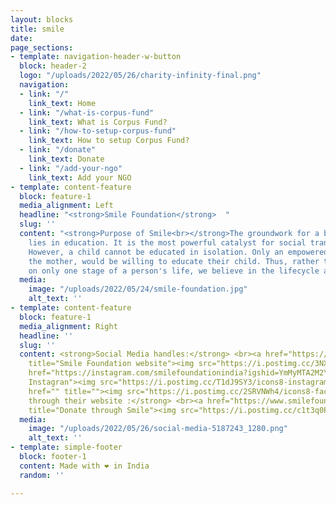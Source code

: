 ```yaml
---
layout: blocks
title: smile
date: 
page_sections:
- template: navigation-header-w-button
  block: header-2
  logo: "/uploads/2022/05/26/charity-infinity-final.png"
  navigation:
  - link: "/"
    link_text: Home
  - link: "/what-is-corpus-fund"
    link_text: What is Corpus Fund?
  - link: "/how-to-setup-corpus-fund"
    link_text: How to setup Corpus Fund?
  - link: "/donate"
    link_text: Donate
  - link: "/add-your-ngo"
    link_text: Add your NGO
- template: content-feature
  block: feature-1
  media_alignment: Left
  headline: "<strong>Smile Foundation</strong>  "
  slug: ''
  content: "<strong>Purpose of Smile<br></strong>The groundwork for a better life
    lies in education. It is the most powerful catalyst for social transformation.
    However, a child cannot be educated in isolation. Only an empowered family, especially
    the mother, would be willing to educate their child. Thus, rather than focusing
    on only one stage of a person's life, we believe in the lifecycle approach.  "
  media:
    image: "/uploads/2022/05/24/smile-foundation.jpg"
    alt_text: ''
- template: content-feature
  block: feature-1
  media_alignment: Right
  headline: ''
  slug: ''
  content: <strong>Social Media handles:</strong> <br><a href="https://www.smilefoundationindia.org/"
    title="Smile Foundation website"><img src="https://i.postimg.cc/3NXzyzfr/icons8-website-50.png"></a><a
    href="https://instagram.com/smilefoundationindia?igshid=YmMyMTA2M2Y=" title="Smile
    Instagran"><img src="https://i.postimg.cc/T1dJ9SY3/icons8-instagram-48.png"></a><a
    href="" title=""><img src="https://i.postimg.cc/2SRVNWh4/icons8-facebook-48.png"></a><br><br><strong>Donate
    through their website :</strong> <br><a href="https://www.smilefoundationindia.org/"
    title="Donate through Smile"><img src="https://i.postimg.cc/c1t3q0PG/Donate-Now-3.png"></a>
  media:
    image: "/uploads/2022/05/26/social-media-5187243_1280.png"
    alt_text: ''
- template: simple-footer
  block: footer-1
  content: Made with ❤︎ in India
  random: ''

---
```

